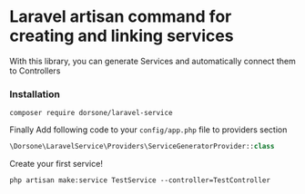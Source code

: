 # Laravel artisan command for creating and linking services
With this library, you can generate Services and automatically connect them to Controllers

### Installation

```console
composer require dorsone/laravel-service
```

Finally
Add following code to your ```config/app.php``` file to providers section
```php
\Dorsone\LaravelService\Providers\ServiceGeneratorProvider::class
```

Create your first service!

```console
php artisan make:service TestService --controller=TestController
```
